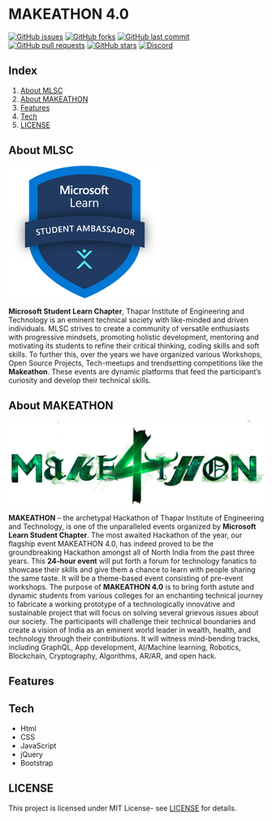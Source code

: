 # MAKEATHON 4.0

[![GitHub issues](https://img.shields.io/github/issues/MicrosoftStudentChapter/Makeathon-4.0?color=%2315AA3E%20%20&style=for-the-badge)](https://github.com/MicrosoftStudentChapter/Makeathon-4.0/issues)
[![GitHub forks](https://img.shields.io/github/forks/MicrosoftStudentChapter/Makeathon-4.0?color=%237A17E4%20%20&style=for-the-badge)](https://github.com/MicrosoftStudentChapter/Makeathon-4.0/network)
[![GitHub last commit](https://img.shields.io/github/last-commit/MicrosoftStudentChapter/Makeathon-4.0?color=%23F5700E%20%20&style=for-the-badge)](https://github.com/MicrosoftStudentChapter/Makeathon-4.0/commits/main)
[![GitHub pull requests](https://img.shields.io/github/issues-pr/MicrosoftStudentChapter/Makeathon-4.0?color=%23F50E50%20%20&style=for-the-badge)](https://github.com/MicrosoftStudentChapter/Makeathon-4.0/pulls)
[![GitHub stars](https://img.shields.io/github/stars/MicrosoftStudentChapter/Makeathon-4.0?color=%23FDB827&style=for-the-badge)](https://github.com/MicrosoftStudentChapter/Makeathon-4.0/stargazers)
[![Discord](https://img.shields.io/discord/720322067261554728?label=Discord&logo=discord)](https://discord.gg/CpAPtDC)

## Index

1. [About MLSC](#about-mlsc)
2. [About MAKEATHON](#about-makeathon)
3. [Features](#features)
4. [Tech](#tech)
5. [LICENSE](#license)

## About MLSC


<p align="center" style="text-align:justify">
  <img src = "MLSC_logo.png" width="300">
</p>

**Microsoft Student Learn Chapter**, Thapar Institute of Engineering and Technology is an eminent technical society with like-minded and driven individuals. MLSC strives to create a community of versatile enthusiasts with progressive mindsets, promoting holistic development, mentoring and motivating its students to refine their critical thinking, coding skills and soft skills. To further this, over the years we have organized various Workshops, Open Source Projects, Tech-meetups and trendsetting competitions like the **Makeathon**. These events are dynamic platforms that feed the participant’s curiosity and develop their technical skills.

## About MAKEATHON

<img src = "Makeathon_logo.png" align="center">

**MAKEATHON** – the archetypal Hackathon of Thapar Institute of Engineering and Technology, is one of the unparalleled events organized by **Microsoft Learn Student Chapter**. The most awaited Hackathon of the year, our flagship event MAKEATHON 4.0, has indeed proved to be the groundbreaking Hackathon amongst all of North India from the past three years. This **24-hour event** will put forth a forum for technology fanatics to showcase their skills and give them a chance to learn with people sharing the same taste. It will be a theme-based event consisting of pre-event workshops. The purpose of **MAKEATHON 4.0** is to bring forth astute and dynamic students from various colleges for an enchanting technical journey to fabricate a working prototype of a technologically innovative and sustainable project that will focus on solving several grievous issues about our society. The participants will challenge their technical boundaries and create a vision of India as an eminent world leader in wealth, health, and technology through their contributions. It will witness mind-bending tracks, including GraphQL, App development, AI/Machine learning, Robotics, Blockchain, Cryptography, Algorithms, AR/AR, and open hack.


## Features

## Tech

- Html
- CSS
- JavaScript
- jQuery
- Bootstrap


## LICENSE

This project is licensed under MIT License- see [LICENSE](./LICENSE) for details.

